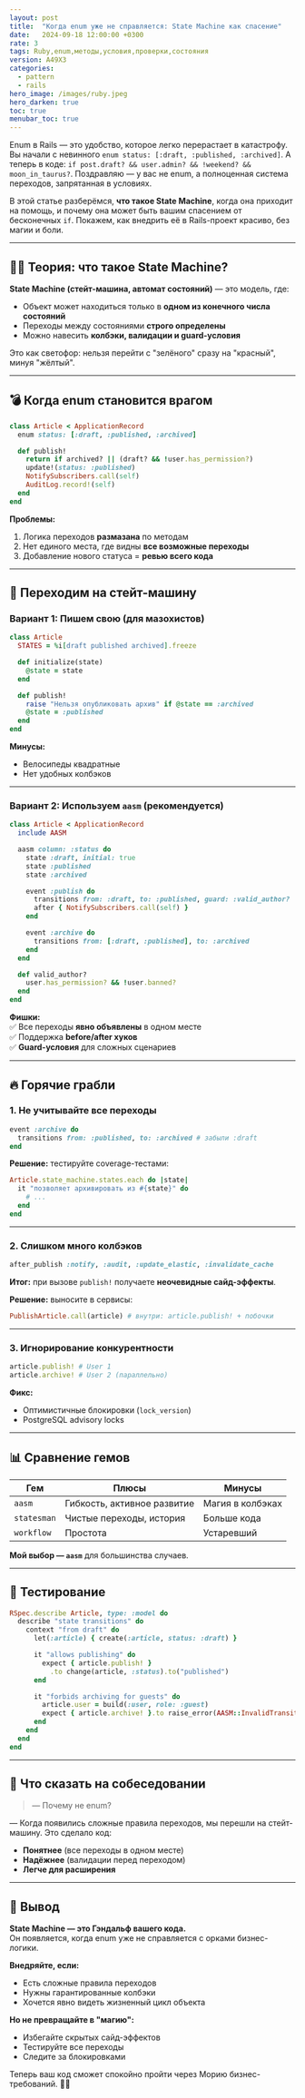 ```yaml
---
layout: post
title:  "Когда enum уже не справляется: State Machine как спасение"
date:   2024-09-18 12:00:00 +0300
rate: 3
tags: Ruby,enum,методы,условия,проверки,состояния
version: A49X3
categories:
  - pattern
  - rails
hero_image: /images/ruby.jpeg
hero_darken: true
toc: true
menubar_toc: true
---
```


Enum в Rails — это удобство, которое легко перерастает в катастрофу.
Вы начали с невинного `enum status: [:draft, :published, :archived]`.
А теперь в коде: `if post.draft? && user.admin? && !weekend? && moon_in_taurus?`.
Поздравляю — у вас не enum, а полноценная система переходов, запрятанная в условиях.

В этой статье разберёмся, **что такое State Machine**, когда она приходит на помощь, и почему она может быть вашим спасением от бесконечных `if`. Покажем, как внедрить её в Rails-проект красиво, без магии и боли.

---

## 🧙‍♂️ Теория: что такое State Machine?

**State Machine (стейт-машина, автомат состояний)** — это модель, где:  
- Объект может находиться только в **одном из конечного числа состояний**  
- Переходы между состояниями **строго определены**  
- Можно навесить **колбэки, валидации и guard-условия**  

Это как светофор: нельзя перейти с "зелёного" сразу на "красный", минуя "жёлтый".

---

## 💣 Когда enum становится врагом

```ruby
class Article < ApplicationRecord
  enum status: [:draft, :published, :archived]

  def publish!
    return if archived? || (draft? && !user.has_permission?)
    update!(status: :published)
    NotifySubscribers.call(self)
    AuditLog.record!(self)
  end
end
```

**Проблемы:**  
1. Логика переходов **размазана** по методам  
2. Нет единого места, где видны **все возможные переходы**  
3. Добавление нового статуса = **ревью всего кода**  

---

## 🚀 Переходим на стейт-машину

### Вариант 1: Пишем свою (для мазохистов)

```ruby
class Article
  STATES = %i[draft published archived].freeze

  def initialize(state)
    @state = state
  end

  def publish!
    raise "Нельзя опубликовать архив" if @state == :archived
    @state = :published
  end
end
```

**Минусы:**  
- Велосипеды квадратные  
- Нет удобных колбэков  

---

### Вариант 2: Используем `aasm` (рекомендуется)

```ruby
class Article < ApplicationRecord
  include AASM

  aasm column: :status do
    state :draft, initial: true
    state :published
    state :archived

    event :publish do
      transitions from: :draft, to: :published, guard: :valid_author?
      after { NotifySubscribers.call(self) }
    end

    event :archive do
      transitions from: [:draft, :published], to: :archived
    end
  end

  def valid_author?
    user.has_permission? && !user.banned?
  end
end
```

**Фишки:**  
✅ Все переходы **явно объявлены** в одном месте  
✅ Поддержка **before/after хуков**  
✅ **Guard-условия** для сложных сценариев  

---

## 🔥 Горячие грабли

### 1. Не учитывайте все переходы

```ruby
event :archive do
  transitions from: :published, to: :archived # забыли :draft
end
```

**Решение:** тестируйте coverage-тестами:

```ruby
Article.state_machine.states.each do |state|
  it "позволяет архивировать из #{state}" do
    # ...
  end
end
```

---

### 2. Слишком много колбэков

```ruby
after_publish :notify, :audit, :update_elastic, :invalidate_cache
```

**Итог:** при вызове `publish!` получаете **неочевидные сайд-эффекты**.  

**Решение:** выносите в сервисы:

```ruby
PublishArticle.call(article) # внутри: article.publish! + побочки
```

---

### 3. Игнорирование конкурентности

```ruby
article.publish! # User 1
article.archive! # User 2 (параллельно)
```

**Фикс:**  
- Оптимистичные блокировки (`lock_version`)  
- PostgreSQL advisory locks  

---

## 📊 Сравнение гемов

| Гем          | Плюсы                          | Минусы                   |
|--------------|-------------------------------|--------------------------|
| `aasm`       | Гибкость, активное развитие   | Магия в колбэках         |
| `statesman`  | Чистые переходы, история      | Больше кода              |
| `workflow`   | Простота                      | Устаревший               |

**Мой выбор — `aasm`** для большинства случаев.

---

## 🧪 Тестирование

```ruby
RSpec.describe Article, type: :model do
  describe "state transitions" do
    context "from draft" do
      let(:article) { create(:article, status: :draft) }

      it "allows publishing" do
        expect { article.publish! }
          .to change(article, :status).to("published")
      end

      it "forbids archiving for guests" do
        article.user = build(:user, role: :guest)
        expect { article.archive! }.to raise_error(AASM::InvalidTransition)
      end
    end
  end
end
```

---

## 🎤 Что сказать на собеседовании

> — Почему не enum?  

— Когда появились сложные правила переходов, мы перешли на стейт-машину. Это сделало код:  
- **Понятнее** (все переходы в одном месте)  
- **Надёжнее** (валидации перед переходом)  
- **Легче для расширения**  

---

## 🧾 Вывод

**State Machine — это Гэндальф вашего кода.**  
Он появляется, когда enum уже не справляется с орками бизнес-логики.  

**Внедряйте, если:**  
- Есть сложные правила переходов  
- Нужны гарантированные колбэки  
- Хочется явно видеть жизненный цикл объекта  

**Но не превращайте в "магию":**  
- Избегайте скрытых сайд-эффектов  
- Тестируйте все переходы  
- Следите за блокировками  

Теперь ваш код сможет спокойно пройти через Морию бизнес-требований. 🧙‍♂️
